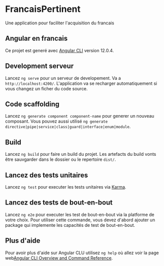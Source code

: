 # FrancaisPertinent
Une application pour faciliter l'acquisition du francais

## Angular en francais

Ce projet est generé avec [Angular CLI](https://github.com/angular/angular-cli) version 12.0.4.

## Development serveur

Lancez `ng serve` pour un serveur de developement. Va a `http://localhost:4200/`. L'application va se recharger automatiquement si vous changez un ficher du code source.

## Code scaffolding

Lancez `ng generate component component-name` pour generer un nouveau composant. Vous pouvez aussi utilisé `ng generate directive|pipe|service|class|guard|interface|enum|module`.

## Build

Lancez `ng build` pour faire un build du projet. Les artefacts du build vonts être sauvgarder dans le dossier ou le repertoire `dist/`.

## Lancez des tests unitaires

Lancez `ng test` pour executer les tests unitaires via [Karma](https://karma-runner.github.io).

## Lancez des tests de bout-en-bout

Lancez `ng e2e` pour executer les test de bout-en-bout via la platforme de votre choix. Pour utiliser cette commande, vous devez d'abord ajouter un package qui implemente les capacités de test de bout-en-bout.

## Plus d'aide

Pour avoir plus d'aide sur Angular CLU utilisez `ng help` où allez voir la page web[Angular CLI Overview and Command Reference](https://angular.io/cli).
